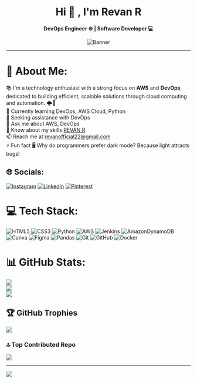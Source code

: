 <div align="center">
  
# Hi 👋 , I'm **Revan R**

**DevOps Engineer ⚙️ | Software Developer 💻**

![Banner](https://github.com/Revan2222/Revan2222/blob/72ac017324811ebb159a9946c75d38792b9f5b10/banner.gif)

</div>

---

# 💫 About Me:
📚 I'm a technology enthusiast with a strong focus on **AWS** and **DevOps**, dedicated to building efficient, scalable solutions through cloud computing and automation. 🌩️🚀<br>
🌱 Currently learning DevOps, AWS Cloud, Python <br>🤝 Seeking assistance with DevOps<br>💬 Ask me about AWS, DevOps<br>📄 Know about my skills [REVAN R](https://drive.google.com/file/d/13fxowQdLdV9xk0hSK3GuryNLGx6LfkIe/view?usp=drive_link)<br>📫 Reach me at revanofficial22@gmail.com<br>⚡ Fun fact 🖥️ Why do programmers prefer dark mode? Because light attracts bugs!


## 🌐 Socials:
[![Instagram](https://img.shields.io/badge/Instagram-%23E4405F.svg?logo=Instagram&logoColor=white)](https://instagram.com/revan_offl) [![LinkedIn](https://img.shields.io/badge/LinkedIn-%230077B5.svg?logo=linkedin&logoColor=white)](https://linkedin.com/in/revanr) [![Pinterest](https://img.shields.io/badge/Pinterest-%23E60023.svg?logo=Pinterest&logoColor=white)](https://pinterest.com/Revanofficial) 

# 💻 Tech Stack:
![HTML5](https://img.shields.io/badge/html5-%23E34F26.svg?style=plastic&logo=html5&logoColor=white) ![CSS3](https://img.shields.io/badge/css3-%231572B6.svg?style=plastic&logo=css3&logoColor=white) ![Python](https://img.shields.io/badge/python-3670A0?style=plastic&logo=python&logoColor=ffdd54) ![AWS](https://img.shields.io/badge/AWS-%23FF9900.svg?style=plastic&logo=amazon-aws&logoColor=white) ![Jenkins](https://img.shields.io/badge/jenkins-%232C5263.svg?style=plastic&logo=jenkins&logoColor=white) ![AmazonDynamoDB](https://img.shields.io/badge/Amazon%20DynamoDB-4053D6?style=plastic&logo=Amazon%20DynamoDB&logoColor=white) ![Canva](https://img.shields.io/badge/Canva-%2300C4CC.svg?style=plastic&logo=Canva&logoColor=white) ![Figma](https://img.shields.io/badge/figma-%23F24E1E.svg?style=plastic&logo=figma&logoColor=white) ![Pandas](https://img.shields.io/badge/pandas-%23150458.svg?style=plastic&logo=pandas&logoColor=white) ![Git](https://img.shields.io/badge/git-%23F05033.svg?style=plastic&logo=git&logoColor=white) ![GitHub](https://img.shields.io/badge/github-%23121011.svg?style=plastic&logo=github&logoColor=white) ![Docker](https://img.shields.io/badge/docker-%230db7ed.svg?style=plastic&logo=docker&logoColor=white) 
# 📊 GitHub Stats:
![](https://github-readme-stats.vercel.app/api?username=Revan2222&theme=dark&hide_border=false&include_all_commits=false&count_private=false)<br/>
![](https://github-readme-streak-stats.herokuapp.com/?user=Revan2222&theme=dark&hide_border=false)<br/>
![](https://github-readme-stats.vercel.app/api/top-langs/?username=Revan2222&theme=dark&hide_border=false&include_all_commits=false&count_private=false&layout=compact)

## 🏆 GitHub Trophies
![](https://github-profile-trophy.vercel.app/?username=Revan2222&theme=radical&no-frame=false&no-bg=true&margin-w=4)

### 🔝 Top Contributed Repo
![](https://github-contributor-stats.vercel.app/api?username=Revan2222&limit=5&theme=dark&combine_all_yearly_contributions=true)

---
[![](https://visitcount.itsvg.in/api?id=Revan2222&icon=0&color=0)](https://visitcount.itsvg.in)

<!-- Proudly created with GPRM ( https://gprm.itsvg.in ) -->
